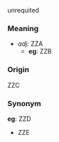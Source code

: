unrequited
### Meaning
+ _adj_: ZZA
    + __eg__: ZZB

### Origin

ZZC

### Synonym

__eg__: ZZD

+ ZZE



